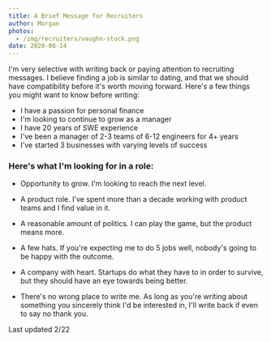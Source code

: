 ```yaml
---
title: A Brief Message for Recruiters
author: Morgan
photos:
  - /img/recruiters/vaughn-stock.png
date: 2020-08-14
---
```

I'm very selective with writing back or paying attention to recruiting messages. I believe finding a job is similar to dating, and that we should have compatibility before it's worth moving forward. Here's a few things you might want to know before writing<!--more-->:

* I have a passion for personal finance
* I'm looking to continue to grow as a manager 
* I have 20 years of SWE experience 
* I've been a manager of 2-3 teams of 6-12 engineers for 4+ years 
* I've started 3 businesses with varying levels of success 

### Here's what I'm looking for in a role:

* Opportunity to grow. I'm looking to reach the next level.
* A product role. I've spent more than a decade working with product teams and I find value in it.
* A reasonable amount of politics. I can play the game, but the product means more.
* A few hats. If you're expecting me to do 5 jobs well, nobody's going to be happy with the outcome.
* A company with heart. Startups do what they have to in order to survive, but they should have an eye towards being better.

* There's no wrong place to write me. As long as you're writing about something you sincerely think I'd be interested in, I'll write back if even to say no thank you.

Last updated 2/22

